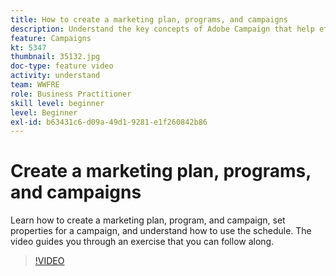 ```yaml
---
title: How to create a marketing plan, programs, and campaigns
description: Understand the key concepts of Adobe Campaign that help effectively plan, execute, and measure cross-channel marketing campaigns.
feature: Campaigns
kt: 5347
thumbnail: 35132.jpg
doc-type: feature video
activity: understand
team: WWFRE
role: Business Practitioner
skill level: beginner
level: Beginner
exl-id: b63431c6-d09a-49d1-9281-e1f260842b86
---
```

# Create a marketing plan, programs, and campaigns

Learn how to create a marketing plan, program, and campaign, set properties for a campaign, and understand how to use the schedule. 
The video guides you through an exercise that you can follow along.

>[!VIDEO](https://video.tv.adobe.com/v/35132?quality=12)
